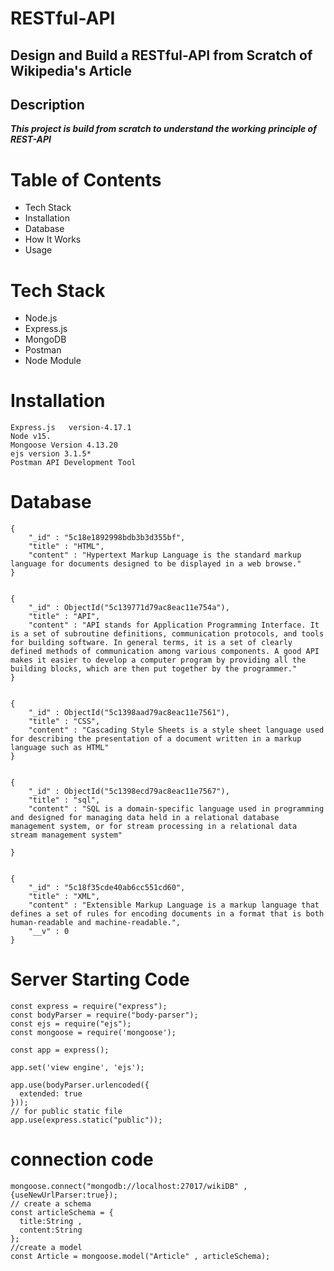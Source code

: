 # RESTful-API
## Design and Build a RESTful-API from Scratch of Wikipedia's Article
## Description


***This project is build from scratch to understand 
the working principle of REST-API***

# Table of Contents


- Tech Stack
- Installation
- Database
- How It Works
- Usage 

# Tech Stack
- Node.js
- Express.js
- MongoDB
- Postman
- Node Module

# Installation

```
Express.js   version-4.17.1
Node v15.
Mongoose Version 4.13.20
ejs version 3.1.5*
Postman API Development Tool
```

# Database

```
{
    "_id" : "5c18e1892998bdb3b3d355bf",
    "title" : "HTML",
    "content" : "Hypertext Markup Language is the standard markup language for documents designed to be displayed in a web browse."
}


{
    "_id" : ObjectId("5c139771d79ac8eac11e754a"),
    "title" : "API",
    "content" : "API stands for Application Programming Interface. It is a set of subroutine definitions, communication protocols, and tools for building software. In general terms, it is a set of clearly defined methods of communication among various components. A good API makes it easier to develop a computer program by providing all the building blocks, which are then put together by the programmer."
}


{
    "_id" : ObjectId("5c1398aad79ac8eac11e7561"),
    "title" : "CSS",
    "content" : "Cascading Style Sheets is a style sheet language used for describing the presentation of a document written in a markup language such as HTML"
}


{
    "_id" : ObjectId("5c1398ecd79ac8eac11e7567"),
    "title" : "sql",
    "content" : "SQL is a domain-specific language used in programming and designed for managing data held in a relational database management system, or for stream processing in a relational data stream management system"
    
}


{
    "_id" : "5c18f35cde40ab6cc551cd60",
    "title" : "XML",
    "content" : "Extensible Markup Language is a markup language that defines a set of rules for encoding documents in a format that is both human-readable and machine-readable.",
    "__v" : 0
}
```
# Server Starting Code
```
const express = require("express");
const bodyParser = require("body-parser");
const ejs = require("ejs");
const mongoose = require('mongoose');

const app = express();

app.set('view engine', 'ejs');

app.use(bodyParser.urlencoded({
  extended: true
}));
// for public static file
app.use(express.static("public"));

```

# connection code
```
mongoose.connect("mongodb://localhost:27017/wikiDB" , {useNewUrlParser:true});
// create a schema
const articleSchema = {
  title:String ,
  content:String
};
//create a model
const Article = mongoose.model("Article" , articleSchema);


```












 





